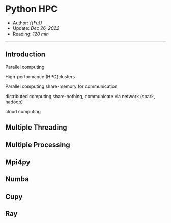 # Python HPC

- Author: *{{Fu}}*
- Update: *Dec 26, 2022*
- Reading: *120 min*

---

## Introduction

Parallel computing 




High-performance (HPC)clusters

Parallel computing share-memory for communication

distributed computing share-nothing, communicate via network (spark, hadoop)

cloud computing

## Multiple Threading




## Multiple Processing



## Mpi4py 




## Numba 


## Cupy 



## Ray







